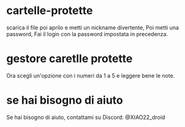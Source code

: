 # cartelle-protette
scarica il file poi aprilo e metti un nickname divertente, Poi metti una password, Fai il login con la password impostata in precedenza.
# gestore caretlle protette
Ora scegli un'opzione con i numeri da 1 a 5 e leggere bene le note.
# se hai bisogno di aiuto
Se hai bisogno di aiuto, contattami su Discord: @XIAO22_droid
